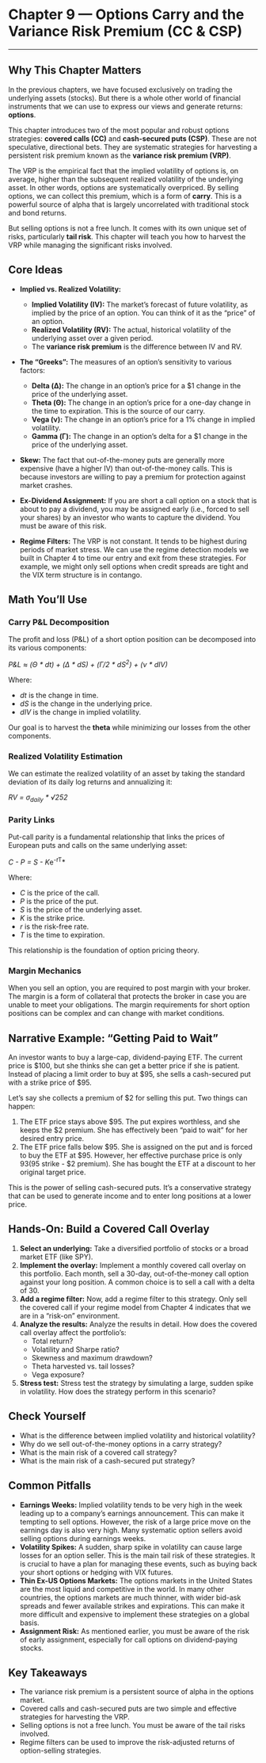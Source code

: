# Chapter 9 — Options Carry and the Variance Risk Premium (CC & CSP)

***

## Why This Chapter Matters

In the previous chapters, we have focused exclusively on trading the underlying assets (stocks). But there is a whole other world of financial instruments that we can use to express our views and generate returns: **options**.

This chapter introduces two of the most popular and robust options strategies: **covered calls (CC)** and **cash-secured puts (CSP)**. These are not speculative, directional bets. They are systematic strategies for harvesting a persistent risk premium known as the **variance risk premium (VRP)**.

The VRP is the empirical fact that the implied volatility of options is, on average, higher than the subsequent realized volatility of the underlying asset. In other words, options are systematically overpriced. By selling options, we can collect this premium, which is a form of **carry**. This is a powerful source of alpha that is largely uncorrelated with traditional stock and bond returns.

But selling options is not a free lunch. It comes with its own unique set of risks, particularly **tail risk**. This chapter will teach you how to harvest the VRP while managing the significant risks involved.

## Core Ideas

- **Implied vs. Realized Volatility:**
    - **Implied Volatility (IV):** The market’s forecast of future volatility, as implied by the price of an option. You can think of it as the “price” of an option.
    - **Realized Volatility (RV):** The actual, historical volatility of the underlying asset over a given period.
    - The **variance risk premium** is the difference between IV and RV.

- **The “Greeks”:** The measures of an option’s sensitivity to various factors:
    - **Delta (Δ):** The change in an option’s price for a $1 change in the price of the underlying asset.
    - **Theta (Θ):** The change in an option’s price for a one-day change in the time to expiration. This is the source of our carry.
    - **Vega (ν):** The change in an option’s price for a 1% change in implied volatility.
    - **Gamma (Γ):** The change in an option’s delta for a $1 change in the price of the underlying asset.

- **Skew:** The fact that out-of-the-money puts are generally more expensive (have a higher IV) than out-of-the-money calls. This is because investors are willing to pay a premium for protection against market crashes.

- **Ex-Dividend Assignment:** If you are short a call option on a stock that is about to pay a dividend, you may be assigned early (i.e., forced to sell your shares) by an investor who wants to capture the dividend. You must be aware of this risk.

- **Regime Filters:** The VRP is not constant. It tends to be highest during periods of market stress. We can use the regime detection models we built in Chapter 4 to time our entry and exit from these strategies. For example, we might only sell options when credit spreads are tight and the VIX term structure is in contango.

## Math You’ll Use

### Carry P&L Decomposition

The profit and loss (P&L) of a short option position can be decomposed into its various components:

*P&L ≈ (Θ \* dt) + (Δ \* dS) + (Γ/2 \* dS<sup>2</sup>) + (ν \* dIV)*

Where:
- *dt* is the change in time.
- *dS* is the change in the underlying price.
- *dIV* is the change in implied volatility.

Our goal is to harvest the **theta** while minimizing our losses from the other components.

### Realized Volatility Estimation

We can estimate the realized volatility of an asset by taking the standard deviation of its daily log returns and annualizing it:

*RV = σ<sub>daily</sub> \* √252*

### Parity Links

Put-call parity is a fundamental relationship that links the prices of European puts and calls on the same underlying asset:

*C - P = S - K*e<sup>-rT</sup>*

Where:
- *C* is the price of the call.
- *P* is the price of the put.
- *S* is the price of the underlying asset.
- *K* is the strike price.
- *r* is the risk-free rate.
- *T* is the time to expiration.

This relationship is the foundation of option pricing theory.

### Margin Mechanics

When you sell an option, you are required to post margin with your broker. The margin is a form of collateral that protects the broker in case you are unable to meet your obligations. The margin requirements for short option positions can be complex and can change with market conditions.

## Narrative Example: “Getting Paid to Wait”

An investor wants to buy a large-cap, dividend-paying ETF. The current price is $100, but she thinks she can get a better price if she is patient. Instead of placing a limit order to buy at $95, she sells a cash-secured put with a strike price of $95.

Let’s say she collects a premium of $2 for selling this put. Two things can happen:

1.  The ETF price stays above $95. The put expires worthless, and she keeps the $2 premium. She has effectively been “paid to wait” for her desired entry price.
2.  The ETF price falls below $95. She is assigned on the put and is forced to buy the ETF at $95. However, her effective purchase price is only $93 ($95 strike - $2 premium). She has bought the ETF at a discount to her original target price.

This is the power of selling cash-secured puts. It’s a conservative strategy that can be used to generate income and to enter long positions at a lower price.

## Hands-On: Build a Covered Call Overlay

1.  **Select an underlying:** Take a diversified portfolio of stocks or a broad market ETF (like SPY).
2.  **Implement the overlay:** Implement a monthly covered call overlay on this portfolio. Each month, sell a 30-day, out-of-the-money call option against your long position. A common choice is to sell a call with a delta of 30.
3.  **Add a regime filter:** Now, add a regime filter to this strategy. Only sell the covered call if your regime model from Chapter 4 indicates that we are in a “risk-on” environment.
4.  **Analyze the results:** Analyze the results in detail. How does the covered call overlay affect the portfolio’s:
    -   Total return?
    -   Volatility and Sharpe ratio?
    -   Skewness and maximum drawdown?
    -   Theta harvested vs. tail losses?
    -   Vega exposure?
5.  **Stress test:** Stress test the strategy by simulating a large, sudden spike in volatility. How does the strategy perform in this scenario?

## Check Yourself

- What is the difference between implied volatility and historical volatility?
- Why do we sell out-of-the-money options in a carry strategy?
- What is the main risk of a covered call strategy?
- What is the main risk of a cash-secured put strategy?

## Common Pitfalls

- **Earnings Weeks:** Implied volatility tends to be very high in the week leading up to a company’s earnings announcement. This can make it tempting to sell options. However, the risk of a large price move on the earnings day is also very high. Many systematic option sellers avoid selling options during earnings weeks.
- **Volatility Spikes:** A sudden, sharp spike in volatility can cause large losses for an option seller. This is the main tail risk of these strategies. It is crucial to have a plan for managing these events, such as buying back your short options or hedging with VIX futures.
- **Thin Ex-US Options Markets:** The options markets in the United States are the most liquid and competitive in the world. In many other countries, the options markets are much thinner, with wider bid-ask spreads and fewer available strikes and expirations. This can make it more difficult and expensive to implement these strategies on a global basis.
- **Assignment Risk:** As mentioned earlier, you must be aware of the risk of early assignment, especially for call options on dividend-paying stocks.

## Key Takeaways

-   The variance risk premium is a persistent source of alpha in the options market.
-   Covered calls and cash-secured puts are two simple and effective strategies for harvesting the VRP.
-   Selling options is not a free lunch. You must be aware of the tail risks involved.
-   Regime filters can be used to improve the risk-adjusted returns of option-selling strategies.